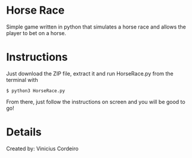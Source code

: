# Horse Race
Simple game written in python that simulates a horse race and allows the player to bet on a horse.

# Instructions
Just download the ZIP file, extract it and run HorseRace.py from the terminal with
```
$ python3 HorseRace.py
```
From there, just follow the instructions on screen and you will be good to go!

# Details
Created by: Vinicius Cordeiro
